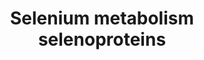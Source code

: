 ---
annotations:
- id: PW:0000133
  parent: classic metabolic pathway
  type: Pathway Ontology
  value: selenoamino acid metabolic pathway
authors:
- MaintBot
- Ddigles
- Eweitz
description: '* Comments belonging to specific genes on the Selenoprotein pathway
  ** TRXND3 gene: Although the geneID is correct, the sequence of this gene was guessed
  by analogy. ** Cystathionine gamma-lyase is the mammalian form of bacterial methionine
  gamma-lyase ** A selenoprotein database exists at: http://www.selenodb.org.'
last-edited: 2021-05-07
organisms:
- Rattus norvegicus
redirect_from:
- /index.php/Pathway:WP1293
- /instance/WP1293
- /instance/WP1293_r116447
revision: r116447
schema-jsonld:
- '@context': https://schema.org/
  '@id': https://wikipathways.github.io/pathways/WP1293.html
  '@type': Dataset
  creator:
    '@type': Organization
    name: WikiPathways
  description: '* Comments belonging to specific genes on the Selenoprotein pathway
    ** TRXND3 gene: Although the geneID is correct, the sequence of this gene was
    guessed by analogy. ** Cystathionine gamma-lyase is the mammalian form of bacterial
    methionine gamma-lyase ** A selenoprotein database exists at: http://www.selenodb.org.'
  keywords:
  - Crem
  - Dio1
  - Dio2
  - Dio3
  - Eefsec
  - Fabp1
  - Fos
  - Gpx1
  - Gpx2
  - Gpx3
  - Gpx4
  - Gpx6
  - Jun
  - Nfe2l2
  - Nfkb1
  - Rela
  - Rpl30
  - SEPN1
  - Sars
  - Sars2
  - Scly
  - SeC
  - SeMet
  - Secp43
  - SelM
  - SelT
  - SelV
  - Selenbp1
  - Selenophosphate
  - Seli
  - Selk
  - Selo
  - Sels
  - Sep15
  - Sephs1
  - Sephs2
  - Sepp1
  - Sepw1
  - Sepx1
  - Sla
  - Sp1
  - Sp3
  - TXNRD3
  - Txnrd1
  - Txnrd2
  license: CC0
  name: Selenium metabolism selenoproteins
seo: CreativeWork
title: Selenium metabolism selenoproteins
wpid: WP1293
---
